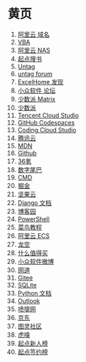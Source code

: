 # 黄页

<div id = "首"></div>
<script src = "../js/首.js"></script>

<ol>
<li><a href = "https://dc.console.aliyun.com/">阿里云 域名</a></li>
<li><a href = "https://learn.microsoft.com/zh-cn/office/vba/api/overview/">VBA</a></li>
<li><a href = "https://www.aliyun.com/product/nas">阿里云 NAS</a></li>
<li><a href = "https://m.qidian.com/soushu/">起点搜书</a></li>
<li><a href = "https://utgd.net/">Untag</a></li>
<li><a href = "https://forum.unt.ag/latest">untag forum</a></li>
<li><a href = "https://club.excelhome.net/forum.php?mod=guide&view=newthread&mobile=2">ExcelHome 发现</a></li>
<li><a href = "https://meta.appinn.net/">小众软件 论坛</a></li>
<li><a href = "https://sspai.com/matrix">少数派 Matrix</a></li>
<li><a href = "https://sspai.com/">少数派</a></li>
<li><a href = "https://ide.cloud.tencent.com/">Tencent Cloud Studio</a></li>
<li><a href = "https://github.com/codespaces">GitHub Codespaces</a></li>
<li><a href = "https://codecorp.cloudstudio.net/">Coding Cloud Studio</a></li>
<li><a href = "https://cloud.tencent.com/">腾讯云</a></li>
<li><a href = "https://developer.mozilla.org/zh-CN/">MDN</a></li>
<li><a href = "https://github.com/">Github</a></li>
<li><a href = "https://m.36kr.com/">36氪</a></li>
<li><a href = "https://m.dgtle.com/">数字尾巴</a></li>
<li><a href = "https://learn.microsoft.com/zh-cn/windows-server/administration/windows-commands/windows-commands">CMD</a></li>
<li><a href = "https://juejin.cn/">掘金</a></li>
<li><a href = "https://www.jianguoyun.com/">坚果云</a></li>
<li><a href = "https://docs.djangoproject.com/zh-hans/">Django 文档</a></li>
<li><a href = "https://www.cnblogs.com/">博客园</a></li>
<li><a href = "https://learn.microsoft.com/zh-cn/powershell/scripting/overview">PowerShell</a></li>
<li><a href = "https://www.runoob.com/">菜鸟教程</a></li>
<li><a href = "https://ecs.console.aliyun.com/">阿里云 ECS</a></li>
<li><a href = "https://www.lkong.com/">龙空</a></li>
<li><a href = "https://m.smzdm.com/">什么值得买</a></li>
<li><a href = "https://m.weibo.cn/u/1684197391">小众软件微博</a></li>
<li><a href = "https://wangdoc.com/">网道</a></li>
<li><a href = "https://gitee.com/">Gitee</a></li>
<li><a href = "https://www.sqlite.org/">SQLite</a></li>
<li><a href = "https://docs.python.org/zh-cn/3/">Python 文档</a></li>
<li><a href = "https://outlook.live.com/">Outlook</a></li>
<li><a href = "https://www.dapenti.com/">喷嚏网</a></li>
<li><a href = "https://m.jd.com/">京东</a></li>
<li><a href = "https://m.ituring.com.cn/">图灵社区</a></li>
<li><a href = "https://m.huxiu.com/">虎嗅</a></li>
<li><a href = "https://m.qidian.com/rank/newauthor/">起点新人榜</a></li>
<li><a href = "https://m.qidian.com/rank/sign/">起点签约榜</a></li></ol>